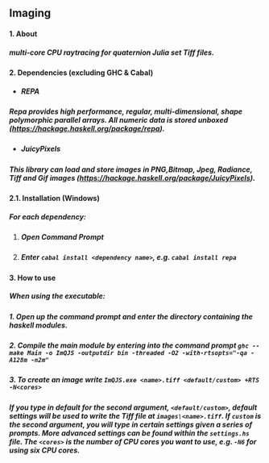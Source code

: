 ## Imaging

#### 1. About 
##### multi-core CPU raytracing for quaternion Julia set Tiff files. 

#### 2. Dependencies (excluding GHC & Cabal) 
- ##### REPA 
##### Repa provides high performance, regular, multi-dimensional, shape polymorphic parallel arrays. All numeric data is stored unboxed (https://hackage.haskell.org/package/repa).

- ##### JuicyPixels
##### This library can load and store images in PNG,Bitmap, Jpeg, Radiance, Tiff and Gif images (https://hackage.haskell.org/package/JuicyPixels).

#### 2.1. Installation (Windows)
##### For each dependency: 
1. ##### Open Command Prompt 
2. ##### Enter ` cabal install <dependency name> `, e.g. ` cabal install repa `

#### 3. How to use 

##### When using the executable:
##### 1. Open up the command prompt and enter the directory containing the haskell modules.
##### 2. Compile the main module by entering into the command prompt `ghc --make Main -o ImQJS -outputdir bin -threaded -O2 -with-rtsopts="-qa -A128m -n2m"` 
##### 3. To create an image write ` ImQJS.exe <name>.tiff <default/custom> +RTS -N<cores> ` 
##### If you type in default for the second argument, ` <default/custom> `, default settings will be used to write the Tiff file at ` images\<name>.tiff `. If ` custom ` is the second argument, you will type in certain settings given a series of prompts. More advanced settings can be found within the ` settings.hs ` file. The ` <cores> ` is the number of CPU cores you want to use, e.g. ` -N6 ` for using six CPU cores. 

